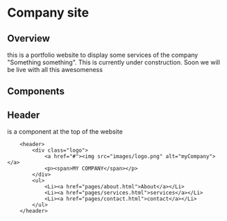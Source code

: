 # Company site
## Overview
this is a portfolio website to display some services of the company "Something something". This is currently under construction.
Soon we will be live with all this awesomeness

## Components

## Header
is a component at the top of the website

```hmtl
    <header>
        <div class="logo">
            <a href="#"><img src="images/logo.png" alt="myCompany"></a>
            <p><span>MY COMPANY</span></p>
        </div>
        <ul>
            <Li><a href="pages/about.html">About</a></Li>
            <Li><a href="pages/services.html">services</a></Li>
            <Li><a href="pages/contact.html">contact</a></Li>
        </ul>
    </header>
```